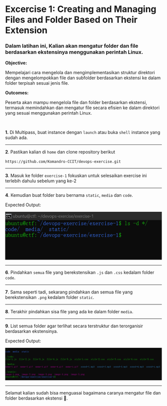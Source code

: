 # Excercise 1: Creating and Managing Files and Folder Based on Their Extension

### Dalam latihan ini, Kalian akan mengatur folder dan file berdasarkan ekstensinya menggunakan perintah Linux.

**Objective:**

Mempelajari cara mengelola dan mengimplementasikan struktur direktori dengan mengelompokkan file dan subfolder berdasarkan ekstensi ke dalam folder terpisah sesuai jenis file.

**Outcomes:**

Peserta akan mampu mengelola file dan folder berdasarkan ekstensi, termasuk memindahkan dan mengatur file secara efisien ke dalam direktori yang sesuai menggunakan perintah Linux.

<br />

**1.**  Di Multipass, buat instance dengan `launch` atau buka `shell` instance yang sudah ada.
***
**2**.  Pastikan kalian di `home` dan clone repository berikut

```
https://github.com/Komandro-CCIT/devops-exercise.git
```

***
**3**. Masuk ke folder `exercise-1` fokuskan untuk selesaikan exercise ini terlebih dahulu sebelum yang ke-2
***
**4**. Kemudian buat folder baru bernama `static`, `media` dan `code`.

Expected Output:

![](assets/latihan/exercise-1.1.png)

***
**6**.  Pindahkan `semua` file yang berekstensikan `.js` dan `.css` kedalam folder `code`.
***
**7**. Sama seperti tadi, sekarang pindahkan dan semua file yang berekstensikan `.png` kedalam folder `static`.
***
**8**. Terakhir pindahkan sisa file yang ada ke dalam folder `media`.
***
**9**. List semua folder agar terlihat secara terstruktur dan terorganisir berdasarkan ekstensinya.

Expected Output:

![](assets/latihan/exercise-1.2.png)

***
Selamat kalian sudah bisa menguasai bagaimana caranya mengatur file dan folder berdasarkan ekstensi 🥳.

<br />
